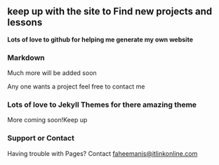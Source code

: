 ## keep up with the site to Find new projects and lessons 




**Lots of love to github for helping me generate my own website**
### Markdown

Much more will be added soon 


Any one wants a project feel free to contact me

### Lots of love to Jekyll Themes for there amazing theme

More coming soon!Keep up
### Support or Contact

Having trouble with Pages? Contact faheemanis@itlinkonline.com
